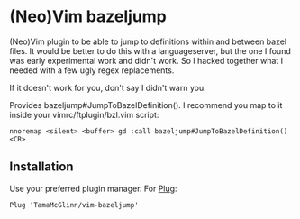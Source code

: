 (Neo)Vim bazeljump
==================

(Neo)Vim plugin to be able to jump to definitions within and between bazel files. It would be better to do this with a languageserver, but the one I found was early experimental work and didn't work. So I hacked together what I needed with a few ugly regex replacements.

If it doesn't work for you, don't say I didn't warn you.

Provides bazeljump#JumpToBazelDefinition(). I recommend you map to it inside your vimrc/ftplugin/bzl.vim script:

```
nnoremap <silent> <buffer> gd :call bazeljump#JumpToBazelDefinition()<CR>
```

Installation
------------

Use your preferred plugin manager. For [Plug](https://github.com/junegunn/vim-plug):

```
Plug 'TamaMcGlinn/vim-bazeljump'
```

